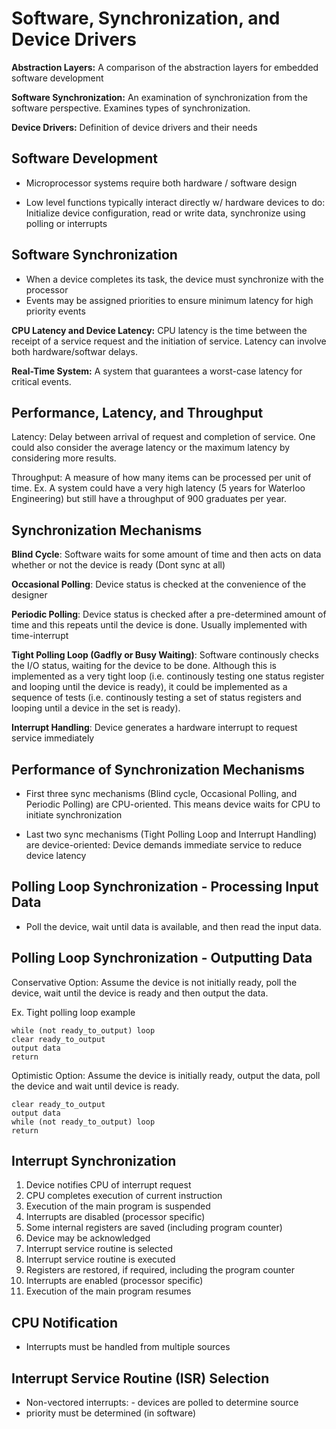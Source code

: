 # Software, Synchronization, and Device Drivers

**Abstraction Layers:** A comparison of the abstraction layers for embedded software development

**Software Synchronization:** An examination of synchronization from the software perspective. Examines types of
synchronization.

**Device Drivers:** Definition of device drivers and their needs

## Software Development

- Microprocessor systems require both hardware / software design

- Low level functions typically interact directly w/ hardware devices to do:
Initialize device configuration, read or write data, synchronize using polling or interrupts

## Software Synchronization

- When a device completes its task, the device must synchronize with the processor
- Events may be assigned priorities to ensure minimum latency for high priority events

**CPU Latency and Device Latency:** CPU latency is the time between the receipt of a service
request and the initiation of service. Latency can involve both hardware/softwar delays.

**Real-Time System:** A system that guarantees a worst-case latency for critical events.

## Performance, Latency, and Throughput

Latency: Delay between arrival of request and completion of service. One could also
consider the average latency or the maximum latency by considering more results.

Throughput: A measure of how many items can be processed per unit of time.
Ex. A system could have a very high latency (5 years for Waterloo Engineering) but
still have a throughput of 900 graduates per year.

## Synchronization Mechanisms

**Blind Cycle**: Software waits for some amount of time and then acts on data whether
or not the device is ready (Dont sync at all)

**Occasional Polling**: Device status is checked at the convenience of the designer

**Periodic Polling**: Device status is checked after a pre-determined amount of time
and this repeats until the device is done. Usually implemented with time-interrupt

**Tight Polling Loop (Gadfly or Busy Waiting)**: Software continously checks the I/O
status, waiting for the device to be done. Although this is implemented as a very tight
loop (i.e. continously testing one status register and looping until the device is ready),
it could be implemented as a sequence of tests (i.e. continously testing a set of status
registers and looping until a device in the set is ready).

**Interrupt Handling**: Device generates a hardware interrupt to request service immediately

## Performance of Synchronization Mechanisms

- First three sync mechanisms (Blind cycle, Occasional Polling, and Periodic Polling) are CPU-oriented.
This means device waits for CPU to initiate synchronization

- Last two sync mechanisms (Tight Polling Loop and Interrupt Handling) are device-oriented:
Device demands immediate service to reduce device latency

## Polling Loop Synchronization - Processing Input Data

- Poll the device, wait until data is available, and then read the input data.

## Polling Loop Synchronization - Outputting Data

Conservative Option: Assume the device is not initially ready, poll the device, wait
until the device is ready and then output the data.

Ex. Tight polling loop example

```
while (not ready_to_output) loop
clear ready_to_output
output data
return
```

Optimistic Option: Assume the device is initially ready, output the data, poll the device
and wait until device is ready.

```
clear ready_to_output
output data
while (not ready_to_output) loop
return
```
## Interrupt Synchronization

1. Device notifies CPU of interrupt request
2. CPU completes execution of current instruction
3. Execution of the main program is suspended
4. Interrupts are disabled (processor specific)
5. Some internal registers are saved (including program counter)
6. Device may be acknowledged
7. Interrupt service routine is selected
8. Interrupt service routine is executed
9. Registers are restored, if required, including the program counter
10. Interrupts are enabled (processor specific)
11. Execution of the main program resumes

## CPU Notification

- Interrupts must be handled from multiple sources

## Interrupt Service Routine (ISR) Selection

- Non-vectored interrupts: - devices are polled to determine source
- priority must be determined (in software)

